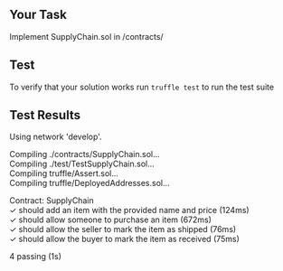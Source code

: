 ## Your Task
Implement SupplyChain.sol in /contracts/

## Test
To verify that your solution works run `truffle test` to run the test suite

## Test Results

Using network 'develop'.  

Compiling ./contracts/SupplyChain.sol...  
Compiling ./test/TestSupplyChain.sol...  
Compiling truffle/Assert.sol...  
Compiling truffle/DeployedAddresses.sol...  


  Contract: SupplyChain  
    ✓ should add an item with the provided name and price (124ms)  
    ✓ should allow someone to purchase an item (672ms)  
    ✓ should allow the seller to mark the item as shipped (76ms)  
    ✓ should allow the buyer to mark the item as received (75ms)  


  4 passing (1s)  
